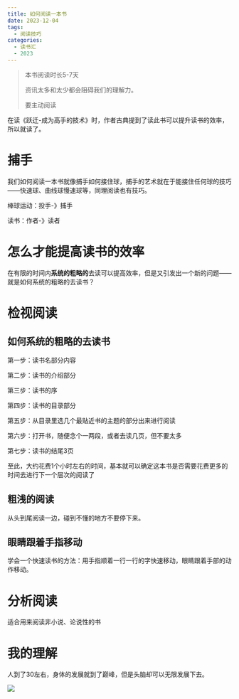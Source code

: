 ```yaml
---
title: 如何阅读一本书
date: 2023-12-04
tags:
  - 阅读技巧
categories:
  - 读书汇
  - 2023
---
```


> 本书阅读时长5-7天
>
> 资讯太多和太少都会阻碍我们的理解力。
>
> 要主动阅读

在读《跃迁-成为高手的技术》时，作者古典提到了读此书可以提升读书的效率，所以就读了。

# 捕手

我们如何阅读一本书就像捕手如何接住球，捕手的艺术就在于能接住任何球的技巧——快速球、曲线球慢速球等，同理阅读也有技巧。

棒球运动：投手-》捕手

读书：作者-》读者

# 怎么才能提高读书的效率

在有限的时间内**系统的粗略的**去读可以提高效率，但是又引发出一个新的问题——就是如何系统的粗略的去读书？

# 检视阅读

## 如何系统的粗略的去读书

第一步：读书名部分内容

第二步：读书的介绍部分

第三步：读书的序

第四步：读书的目录部分

第五步：从目录里选几个最贴近书的主题的部分出来进行阅读

第六步：打开书，随便念个一两段，或者去读几页，但不要太多

第七步：读书的结尾3页

至此，大约花费1个小时左右的时间，基本就可以确定这本书是否需要花费更多的时间去进行下一个层次的阅读了

##  粗浅的阅读

从头到尾阅读一边，碰到不懂的地方不要停下来。

## 眼睛跟着手指移动

 学会一个快速读书的方法：用手指顺着一行一行的字快速移动，眼睛跟着手部的动作移动。

 # 分析阅读

适合用来阅读非小说、论说性的书

# 我的理解

人到了30左右，身体的发展就到了巅峰，但是头脑却可以无限发展下去。



![](https://jsd.cdn.zzko.cn/gh/hfshaobing/picx-images-hosting@master/20231203/如何阅读一本书.zt3vbf0uaww.webp)